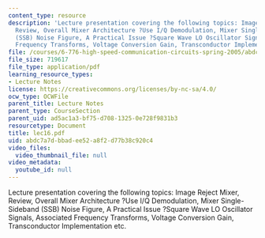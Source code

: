 ```yaml
---
content_type: resource
description: 'Lecture presentation covering the following topics: Image Reject Mixer,
  Review, Overall Mixer Architecture ?Use I/Q Demodulation, Mixer Single-Sideband
  (SSB) Noise Figure, A Practical Issue ?Square Wave LO Oscillator Signals, Associated
  Frequency Transforms, Voltage Conversion Gain, Transconductor Implementation etc.'
file: /courses/6-776-high-speed-communication-circuits-spring-2005/abdc7a7dbbadee52a8f2d77b38c920c4_lec16.pdf
file_size: 719617
file_type: application/pdf
learning_resource_types:
- Lecture Notes
license: https://creativecommons.org/licenses/by-nc-sa/4.0/
ocw_type: OCWFile
parent_title: Lecture Notes
parent_type: CourseSection
parent_uid: ad5ac1a3-bf75-d708-1325-0e728f9831b3
resourcetype: Document
title: lec16.pdf
uid: abdc7a7d-bbad-ee52-a8f2-d77b38c920c4
video_files:
  video_thumbnail_file: null
video_metadata:
  youtube_id: null
---
```

Lecture presentation covering the following topics: Image Reject Mixer, Review, Overall Mixer Architecture ?Use I/Q Demodulation, Mixer Single-Sideband (SSB) Noise Figure, A Practical Issue ?Square Wave LO Oscillator Signals, Associated Frequency Transforms, Voltage Conversion Gain, Transconductor Implementation etc.
